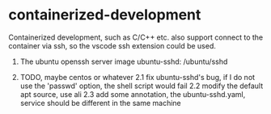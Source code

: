 # containerized-development

Containerized development, such as C/C++ etc. also support connect to the container via ssh, 
so the vscode ssh extension could be used.

1. The ubuntu openssh server image
ubuntu-sshd: /ubuntu/sshd

2. TODO, maybe centos or whatever
  2.1 fix ubuntu-sshd's bug, if I do not use the 'passwd' option, the shell script would fail
  2.2 modify the default apt source, use ali 
  2.3 add some annotation, the ubuntu-sshd.yaml, service should be different in the same machine
